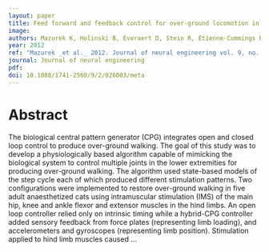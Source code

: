 ```yaml
---
layout: paper
title: Feed forward and feedback control for over-ground locomotion in anaesthetized cats
image:
authors: Mazurek K, Holinski B, Everaert D, Stein R, Etienne-Cummings R, and Mushahwar V.
year: 2012
ref: "Mazurek _et al._ 2012. Journal of neural engineering vol. 9, no. 2: 026003."
journal: Journal of neural engineering
pdf: 
doi: 10.1088/1741-2560/9/2/026003/meta
---
```


# Abstract
The biological central pattern generator (CPG) integrates open and closed loop control to produce over-ground walking. The goal of this study was to develop a physiologically based algorithm capable of mimicking the biological system to control multiple joints in the lower extremities for producing over-ground walking. The algorithm used state-based models of the step cycle each of which produced different stimulation patterns. Two configurations were implemented to restore over-ground walking in five adult anaesthetized cats using intramuscular stimulation (IMS) of the main hip, knee and ankle flexor and extensor muscles in the hind limbs. An open loop controller relied only on intrinsic timing while a hybrid-CPG controller added sensory feedback from force plates (representing limb loading), and accelerometers and gyroscopes (representing limb position). Stimulation applied to hind limb muscles caused …

